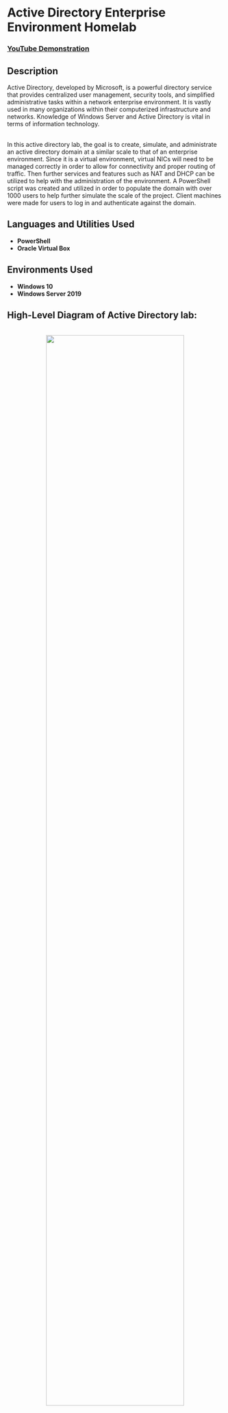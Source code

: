 <h1>Active Directory Enterprise Environment Homelab</h1>

 ### [YouTube Demonstration](https://youtu.be/7eJexJVCqJo)

<h2>Description</h2>
Active Directory, developed by Microsoft, is a powerful directory service that provides centralized user management, security tools, and simplified administrative tasks within a network enterprise environment. It is vastly used in many organizations within their computerized infrastructure and networks. Knowledge of Windows Server and Active Directory is vital in terms of information technology.  
<br />
<br />

In this active directory lab, the goal is to create, simulate, and administrate an active directory domain at a similar scale to that of an enterprise environment. Since it is a virtual environment, virtual NICs will need to be managed correctly in order to allow for connectivity and proper routing of traffic. Then further services and features such as NAT and DHCP can be utilized to help with the administration of the environment. A PowerShell script was created and utilized in order to populate the domain with over 1000 users to help further simulate the scale of the project. Client machines were made for users to log in and authenticate against the domain.   

<h2>Languages and Utilities Used</h2>

- <b>PowerShell</b> 
- <b>Oracle Virtual Box</b>

<h2>Environments Used </h2>

- <b>Windows 10</b>
- <b>Windows Server 2019 </b>

<h2> High-Level Diagram of Active Directory lab:</h2>

<p align="center">
 <br/> 
<img src="https://i.imgur.com/PIgcSCz.png" height="80%" width="80%" />
<br />
<br />
 
The diagram above outlines the main components of the lab:  <br/>
- Oracle Virtual Box, with Windows Server and Windows 10 Virtual machines
- DC (Server 19) with two virtual NICs, one for the internal network, and one for the public internet
- IP addressing Scheme: 172.16.0.1/24
- Services and Features: Active Directory Domain Services, Remote Access Server (RAS), Network Address Translation (NAT), and Dynamic Host Configuration Protocol (DHCP)

<h2> Procedures:</h2>

<h3> Installation of Oracle Virtual Box</h3>

If Virtual Box is not already installed onto your home-lab equipment, installation of this software is key due to the nature of virtualizing the environment. 



1. navigate to the official website of Oracle Virtual Box and install Virtual Box and Virtual Box extension pack.

<p align="center">
 <br/> 
<img src="https://i.imgur.com/LhKecD8.png" height="80%" width="80%" alt="Disk Sanitization Steps"/>
<br />


<h3> Installation of Operating System iso Files</h3>

- Navigate to the official Microsoft page to retrieve the Windows 10 iso file. https://www.microsoft.com/en-us/software-download/windows10

<p align="center">
 <br/> 
<img src="https://i.imgur.com/PdVTqaB.png" height="80%" width="80%"/> 

- When prompted, select, "Create installation media for another PC."

<p align="center">
 <br/> 
<img src="https://i.imgur.com/LH5jQPJ.png" height="80%" width="80%"/> 


 <br/> 
 
- Navigate to the official Microsoft page to retrieve the Windows Server 2019 iso file and select the os and iso options just like with the previous steps. https://www.microsoft.com/en-us/evalcenter/download-windows-server-2019


<h3> Creating the Virtual Machines on Virtual Box</h3>
<br/>

- With all items installed, we can now create the environment.
- With Oracle Virtual Box opened, we can click the "New" button and start to create our virtual machines.
- Let's start with the creation of the Windows server 2019 VM.

<p align="center">
 <br/> 
<img src="https://i.imgur.com/T4QRuVn.png"/> 
<br/>The VM options should appear similar to this, given your home lab resources

- according to the diagram and goals of this lab, the Windows Server VM needs two virtual NICs to be configured to allow for proper internal traffic flow and internet connectivity.
- Two adapters (virtual NICs) need to be configured on this VM, within the adapter settings of the machine.

<p align="center">
 <br/> 
<img src="https://i.imgur.com/CeX0WJk.png"/> 
<br/>This screenshot shows the settings of adapter 1 and it being attacked to NAT, as it is the public-facing VNIC 

<p align="center">
 <br/> 
<img src="https://i.imgur.com/d2QLAxq.png"/> 
<br/>This screenshot shows the settings of adapter 2 and it being attacked to the internal network, as it is the internal-facing VNIC 

- Now the Windows Server 2019 VM can be powered on, and the OS can be installed with default settings. 
 
<!--
 ```diff
- text in red
+ text in green
! text in orange
# text in gray
@@ text in purple (and bold)@@
```
--!>
